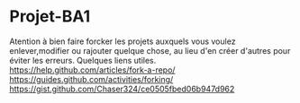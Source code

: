 # Projet-BA1
Atention à bien faire forcker les projets auxquels vous voulez enlever,modifier ou rajouter quelque chose, au lieu d'en créer d'autres pour éviter les erreurs.
Quelques liens utiles.
https://help.github.com/articles/fork-a-repo/
https://guides.github.com/activities/forking/
https://gist.github.com/Chaser324/ce0505fbed06b947d962
